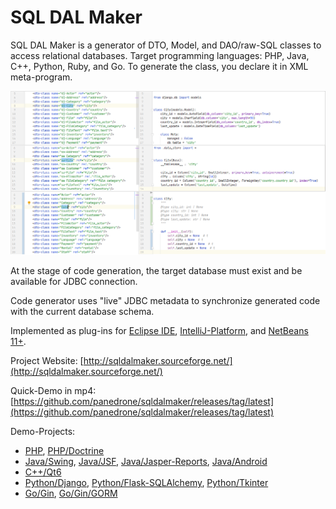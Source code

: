 # SQL DAL Maker
SQL DAL Maker is a generator of DTO, Model, and DAO/raw-SQL classes to access relational databases. Target programming languages: PHP, Java, C++, Python, Ruby, and Go. To generate the class, you declare it in XML meta-program.

![SQL DAL Maker](sdm_dj-sa.png)

At the stage of code generation, the target database must exist and be available for JDBC connection.

Code generator uses "live" JDBC metadata to synchronize generated code with the current database schema.

Implemented as plug-ins for [Eclipse IDE](http://marketplace.eclipse.org/content/sql-dal-maker), [IntelliJ-Platform](http://plugins.jetbrains.com/plugin/7092), and [NetBeans 11+](https://github.com/panedrone/sqldalmaker/releases/tag/latest).

Project Website: [http://sqldalmaker.sourceforge.net/](http://sqldalmaker.sourceforge.net/)

Quick-Demo in mp4: [https://github.com/panedrone/sqldalmaker/releases/tag/latest](https://github.com/panedrone/sqldalmaker/releases/tag/latest)

Demo-Projects:
* [PHP](https://github.com/panedrone/sdm_demo_php_todolist), [PHP/Doctrine](https://github.com/panedrone/sdm_demo_todolist_php_doctrine)
* [Java/Swing](https://github.com/panedrone/sdm_demo_swing_thesaurus), [Java/JSF](https://github.com/panedrone/sdm_demo_jsf_todolist), [Java/Jasper-Reports](https://github.com/panedrone/sdm_demo_jasper_reports_northwindEF), [Java/Android](https://github.com/panedrone/sdm_demo_android_thesaurus)
* [C++/Qt6](https://github.com/panedrone/sdm_demo_qt6_thesaurus)
* [Python/Django](https://github.com/panedrone/sdm_demo_django_todolist_sqlite3), [Python/Flask-SQLAlchemy](https://github.com/panedrone/sdm_demo_flask_sqlalchemy_todolist), [Python/Tkinter](https://github.com/panedrone/sdm_demo_python_tkinter_github_stat)
* [Go/Gin](https://github.com/panedrone/sdm_demo_go_todolist), [Go/Gin/GORM](https://github.com/panedrone/sdm_demo_gorm_todolist)
